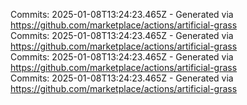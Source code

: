 Commits: 2025-01-08T13:24:23.465Z - Generated via https://github.com/marketplace/actions/artificial-grass
<br>
Commits: 2025-01-08T13:24:23.465Z - Generated via https://github.com/marketplace/actions/artificial-grass
<br>
Commits: 2025-01-08T13:24:23.465Z - Generated via https://github.com/marketplace/actions/artificial-grass
<br>
Commits: 2025-01-08T13:24:23.465Z - Generated via https://github.com/marketplace/actions/artificial-grass
<br>
